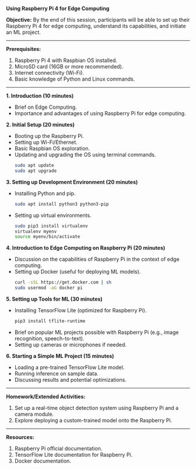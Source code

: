 **Using Raspberry Pi 4 for Edge Computing**

**Objective:** By the end of this session, participants will be able to set up their Raspberry Pi 4 for edge computing, understand its capabilities, and initiate an ML project.

---

**Prerequisites:**
1. Raspberry Pi 4 with Raspbian OS installed.
2. MicroSD card (16GB or more recommended).
3. Internet connectivity (Wi-Fi).
4. Basic knowledge of Python and Linux commands.

---

**1. Introduction (10 minutes)**
- Brief on Edge Computing.
- Importance and advantages of using Raspberry Pi for edge computing.

**2. Initial Setup (20 minutes)**
- Booting up the Raspberry Pi.
- Setting up Wi-Fi/Ethernet.
- Basic Raspbian OS exploration.
- Updating and upgrading the OS using terminal commands.
  ```bash
  sudo apt update
  sudo apt upgrade
  ```

**3. Setting up Development Environment (20 minutes)**
- Installing Python and pip.
  ```bash
  sudo apt install python3 python3-pip
  ```
- Setting up virtual environments.
  ```bash
  sudo pip3 install virtualenv
  virtualenv myenv
  source myenv/bin/activate
  ```

**4. Introduction to Edge Computing on Raspberry Pi (20 minutes)**
- Discussion on the capabilities of Raspberry Pi in the context of edge computing.
- Setting up Docker (useful for deploying ML models).
  ```bash
  curl -sSL https://get.docker.com | sh
  sudo usermod -aG docker pi
  ```

**5. Setting up Tools for ML (30 minutes)**
- Installing TensorFlow Lite (optimized for Raspberry Pi).
  ```bash
  pip3 install tflite-runtime
  ```
- Brief on popular ML projects possible with Raspberry Pi (e.g., image recognition, speech-to-text).
- Setting up cameras or microphones if needed.

**6. Starting a Simple ML Project (15 minutes)**
- Loading a pre-trained TensorFlow Lite model.
- Running inference on sample data.
- Discussing results and potential optimizations.

---

**Homework/Extended Activities:**
1. Set up a real-time object detection system using Raspberry Pi and a camera module.
2. Explore deploying a custom-trained model onto the Raspberry Pi.

---

**Resources:**
1. Raspberry Pi official documentation.
2. TensorFlow Lite documentation for Raspberry Pi.
3. Docker documentation.
